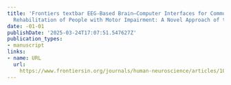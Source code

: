 ```yaml
---
title: 'Frontiers textbar EEG-Based Brain–Computer Interfaces for Communication and
  Rehabilitation of People with Motor Impairment: A Novel Approach of the 21st Century'
date: -01-01
publishDate: '2025-03-24T17:07:51.547627Z'
publication_types:
- manuscript
links:
- name: URL
  url: 
    https://www.frontiersin.org/journals/human-neuroscience/articles/10.3389/fnhum.2018.00014/full
---
```

